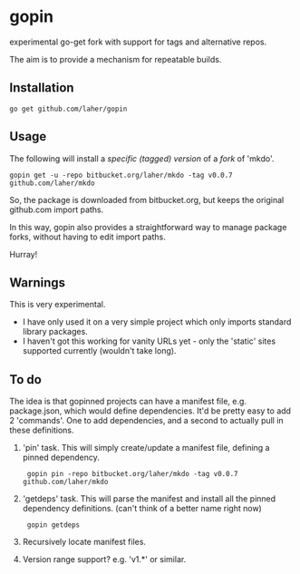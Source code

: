 gopin
=====

experimental go-get fork with support for tags and alternative repos.

The aim is to provide a mechanism for repeatable builds. 

Installation
------------

    go get github.com/laher/gopin

Usage
-----
The following will install a *specific (tagged) version* of a *fork* of 'mkdo'.

    gopin get -u -repo bitbucket.org/laher/mkdo -tag v0.0.7 github.com/laher/mkdo

So, the package is downloaded from bitbucket.org, but keeps the original github.com import paths.

In this way, gopin also provides a straightforward way to manage package forks, without having to edit import paths.

Hurray!

Warnings
--------
This is very experimental.
 * I have only used it on a very simple project which only imports standard library packages.
 * I haven't got this working for vanity URLs yet - only the 'static' sites supported currently (wouldn't take long).

To do
-----
The idea is that gopinned projects can have a manifest file, e.g. package.json, which would define dependencies.
It'd be pretty easy to add 2 'commands'. 
One to add dependencies, and a second to actually pull in these definitions.

1. 'pin' task. This will simply create/update a manifest file, defining a pinned dependency.


        gopin pin -repo bitbucket.org/laher/mkdo -tag v0.0.7 github.com/laher/mkdo

2. 'getdeps' task. This will parse the manifest and install all the pinned dependency definitions. (can't think of a better name right now)


        gopin getdeps
        

3. Recursively locate manifest files.

4. Version range support? e.g. 'v1.*' or similar.
